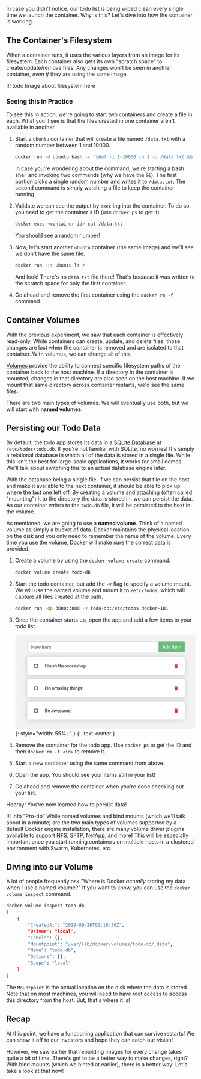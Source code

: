 
In case you didn't notice, our todo list is being wiped clean every single time
we launch the container. Why is this? Let's dive into how the container is working.

## The Container's Filesystem

When a container runs, it uses the various layers from an image for its filesystem.
Each container also gets its own "scratch space" to create/update/remove files. Any
changes won't be seen in another container, _even if_ they are using the same image.

!!! todo
    Image about filesystem here


### Seeing this in Practice

To see this in action, we're going to start two containers and create a file in each.
What you'll see is that the files created in one container aren't available in another.

1. Start a `ubuntu` container that will create a file named `/data.txt` with a random number
   between 1 and 10000.

    ```bash
    docker run -d ubuntu bash -c "shuf -i 1-10000 -n 1 -o /data.txt && tail -f /dev/null"
    ```

    In case you're wondering about the command, we're starting a bash shell and invoking two
    commands (why we have the `&&`). The first portion picks a single random number and writes
    it to `/data.txt`. The second command is simply watching a file to keep the container running.

1. Validate we can see the output by `exec`'ing into the container. To do so, you need to get the
   container's ID (use `docker ps` to get it).

    ```bash
    docker exec <container-id> cat /data.txt
    ```

    You should see a random number!

1. Now, let's start another `ubuntu` container (the same image) and we'll see we don't have the same
   file.

    ```bash
    docker run -it ubuntu ls /
    ```

    And look! There's no `data.txt` file there! That's because it was written to the scratch space for
    only the first container.

1. Go ahead and remove the first container using the `docker rm -f` command.


## Container Volumes

With the previous experiment, we saw that each container is effectively read-only. While containers
can create, update, and delete files, those changes are lost when the container is removed and are isolated
to that container. With volumes, we can change all of this.

[Volumes](https://docs.docker.com/storage/volumes/) provide the ability to connect specific filesystem paths of 
the container back to the host machine. If a directory in the container is mounted, changes in that
directory are also seen on the host machine. If we mount that same directory across container restarts, we'd see
the same files.

There are two main types of volumes. We will eventually use both, but we will start with **named volumes**.



## Persisting our Todo Data

By default, the todo app stores its data in a [SQLite Database](https://www.sqlite.org/index.html) at
`/etc/todos/todo.db`. If you're not familiar with SQLite, no worries! It's simply a relational database in 
which all of the data is stored in a single file. While this isn't the best for large-scale applications,
it works for small demos. We'll talk about switching this to an actual database engine later.

With the database being a single file, if we can persist that file on the host and make it available to the
next container, it should be able to pick up where the last one left off. By creating a volume and attaching
(often called "mounting") it to the directory the data is stored in, we can persist the data. As our container 
writes to the `todo.db` file, it will be persisted to the host in the volume.

As mentioned, we are going to use a **named volume**. Think of a named volume as simply a bucket of data. 
Docker maintains the physical location on the disk and you only need to remember the name of the volume. 
Every time you use the volume, Docker will make sure the correct data is provided.

1. Create a volume by using the `docker volume create` command.

    ```bash
    docker volume create todo-db
    ```

1. Start the todo container, but add the `-v` flag to specify a volume mount. We will use the named volume and mount
   it to `/etc/todos`, which will capture all files created at the path.

    ```bash
    docker run -dp 3000:3000 -v todo-db:/etc/todos docker-101
    ```

1. Once the container starts up, open the app and add a few items to your todo list.

    ![Items added to todo list](items-added.png){: style="width: 55%; " }
    {: .text-center }

1. Remove the container for the todo app. Use `docker ps` to get the ID and then `docker rm -f <id>` to remove it.

1. Start a new container using the same command from above.

1. Open the app. You should see your items still in your list!

1. Go ahead and remove the container when you're done checking out your list.

Hooray! You've now learned how to persist data!

!!! info "Pro-tip"
    While named volumes and bind mounts (which we'll talk about in a minute) are the two main types of volumes supported
    by a default Docker engine installation, there are many volume driver plugins available to support NFS, SFTP, NetApp, 
    and more! This will be especially important once you start running containers on multiple hosts in a clustered
    environment with Swarm, Kubernetes, etc.


## Diving into our Volume

A lot of people frequently ask "Where is Docker _actually_ storing my data when I use a named volume?" If you want to know, 
you can use the `docker volume inspect` command.

```bash
docker volume inspect todo-db
[
    {
        "CreatedAt": "2019-09-26T02:18:36Z",
        "Driver": "local",
        "Labels": {},
        "Mountpoint": "/var/lib/docker/volumes/todo-db/_data",
        "Name": "todo-db",
        "Options": {},
        "Scope": "local"
    }
]
```

The `Mountpoint` is the actual location on the disk where the data is stored. Note that on most machines, you will
need to have root access to access this directory from the host. But, that's where it is!


## Recap

At this point, we have a functioning application that can survive restarts! We can show it off to our investors and
hope they can catch our vision!

However, we saw earlier that rebuilding images for every change takes quite a bit of time. There's got to be a better
way to make changes, right? With bind mounts (which we hinted at earlier), there is a better way! Let's take a look at 
that now!
